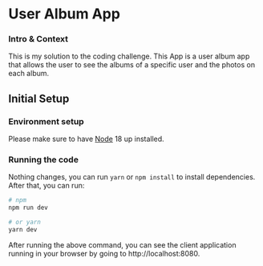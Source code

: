 # User Album App

### Intro & Context
This is my solution to the coding challenge. This App is a user
album app that allows the user to see the albums of a specific user and the photos on each album. 

## Initial Setup

### Environment setup

Please make sure to have [Node](https://nodejs.org/en/download) 18 up installed.


### Running the code

Nothing changes, you can run `yarn` or `npm install` to install dependencies.
After that, you can run:

```bash
# npm
npm run dev

# or yarn
yarn dev
```

After running the above command, you can see the client application running in your browser by going to http://localhost:8080.

